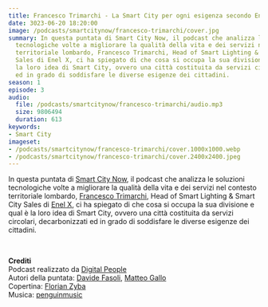 ```yaml
---
title: Francesco Trimarchi - La Smart City per ogni esigenza secondo Enel X
date: 3023-06-20 18:20:00
image: /podcasts/smartcitynow/francesco-trimarchi/cover.jpg
summary: In questa puntata di Smart City Now, il podcast che analizza le soluzioni
  tecnologiche volte a migliorare la qualità della vita e dei servizi nel contesto
  territoriale lombardo, Francesco Trimarchi, Head of Smart Lighting & Smart City
  Sales di Enel X, ci ha spiegato di che cosa si occupa la sua divisione e qual è
  la loro idea di Smart City, ovvero una città costituita da servizi circolari, decarbonizzati
  ed in grado di soddisfare le diverse esigenze dei cittadini.
season: 1
episode: 3
audio:
  file: /podcasts/smartcitynow/francesco-trimarchi/audio.mp3
  size: 9806494
  duration: 613
keywords:
- Smart City
imageset:
- /podcasts/smartcitynow/francesco-trimarchi/cover.1000x1000.webp
- /podcasts/smartcitynow/francesco-trimarchi/cover.2400x2400.jpeg
---
```


In questa puntata di [Smart City Now](https://www.smartcitynow.it/), il podcast che analizza le soluzioni tecnologiche volte a migliorare la qualità della vita e dei servizi nel contesto territoriale lombardo, [Francesco Trimarchi](https://www.linkedin.com/in/francesco-trimarchi-08139142/), Head of Smart Lighting & Smart City Sales di [Enel X](https://www.enelx.com/it/it/istituzioni?ecid=Display-Smartcitynow-IT_eCity_072023_IT-podcast-B2G), ci ha spiegato di che cosa si occupa la sua divisione e qual è la loro idea di Smart City, ovvero una città costituita da servizi circolari, decarbonizzati ed in grado di soddisfare le diverse esigenze dei cittadini.

<br>

**Crediti**<br>
Podcast realizzato da [Digital People](https://w3id.org/digitalpeople)<br>
Autori della puntata: [Davide Fasoli](https://www.linkedin.com/in/davide-fasoli-2b3246179/), [Matteo Gallo](https://www.linkedin.com/in/matteo-gallo-4a5ab31a8/)<br>
Copertina: [Florian Zyba](https://www.linkedin.com/in/florian-zyba/)<br>
Musica: [penguinmusic](https://pixabay.com/users/penguinmusic-24940186/)
